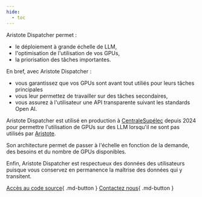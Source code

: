 ```yaml
---
hide:
  - toc
---
```


Aristote Dispatcher permet :
- le déploiement à grande échelle de LLM,
- l'optimisation de l'utilisation de vos GPUs,
- la priorisation des tâches importantes.

En bref, avec Aristote Dispatcher :
- vous garantissez que vos GPUs sont avant tout utiliés pour leurs tâches principales
- vous leur permettez de travailler sur des tâches secondaires,
- vous assurez à l'utilisateur une API transparente suivant les standards Open AI.

Aristote Dispatcher est utilisé en production à [CentraleSupélec](https://www.centralesupelec.fr) depuis 2024 pour permettre l'utilisation de GPUs sur des LLM lorsqu'il ne sont pas utilisés par [Aristote](https://www.centralesupelec.fr/fr/aristote-une-ia-au-service-de-lenseignement-superieur).

Son architecture permet de passer à l'échelle en fonction de la demande, des besoins et du nombre de GPUs disponibles.

Enfin, Aristote Dispatcher est respectueux des données des utilisateurs puisque vous conservez en permanence la maîtrise des données qui y transitent.

[Accès au code source](https://github.com/CentraleSupelec/aristote-dispatcher){ .md-button }
[Contactez nous](mailto:contact.opensource@centralesupelec.fr){ .md-button }

